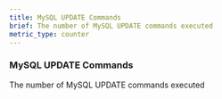 ```yaml
---
title: MySQL UPDATE Commands
brief: The number of MySQL UPDATE commands executed
metric_type: counter
---
```

### MySQL UPDATE Commands

The number of MySQL UPDATE commands executed
